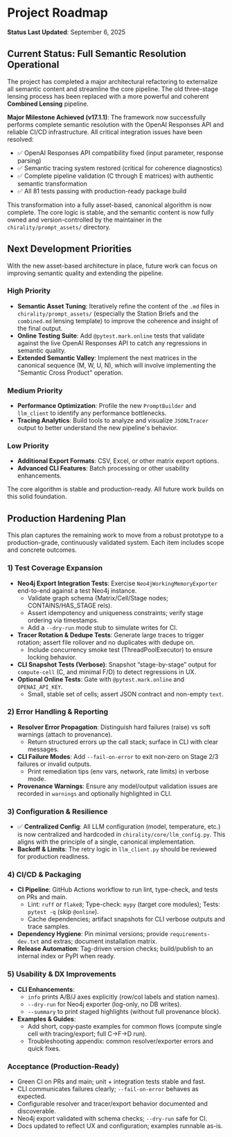 # Project Roadmap

**Status Last Updated**: September 6, 2025

## Current Status: Full Semantic Resolution Operational

The project has completed a major architectural refactoring to externalize all semantic content and streamline the core pipeline. The old three-stage lensing process has been replaced with a more powerful and coherent **Combined Lensing** pipeline.

**Major Milestone Achieved (v17.1.1)**: The framework now successfully performs complete semantic resolution with the OpenAI Responses API and reliable CI/CD infrastructure. All critical integration issues have been resolved:
- ✅ OpenAI Responses API compatibility fixed (input parameter, response parsing)
- ✅ Semantic tracing system restored (critical for coherence diagnostics)
- ✅ Complete pipeline validation (C through E matrices) with authentic semantic transformation
- ✅ All 81 tests passing with production-ready package build

This transformation into a fully asset-based, canonical algorithm is now complete. The core logic is stable, and the semantic content is now fully owned and version-controlled by the maintainer in the `chirality/prompt_assets/` directory.



## Next Development Priorities

With the new asset-based architecture in place, future work can focus on improving semantic quality and extending the pipeline.

### High Priority
*   **Semantic Asset Tuning**: Iteratively refine the content of the `.md` files in `chirality/prompt_assets/` (especially the Station Briefs and the `combined.md` lensing template) to improve the coherence and insight of the final output.
*   **Online Testing Suite**: Add `@pytest.mark.online` tests that validate against the live OpenAI Responses API to catch any regressions in semantic quality.
*   **Extended Semantic Valley**: Implement the next matrices in the canonical sequence (M, W, U, N), which will involve implementing the "Semantic Cross Product" operation.

### Medium Priority  
*   **Performance Optimization**: Profile the new `PromptBuilder` and `llm_client` to identify any performance bottlenecks.
*   **Tracing Analytics**: Build tools to analyze and visualize `JSONLTracer` output to better understand the new pipeline's behavior.

### Low Priority
*   **Additional Export Formats**: CSV, Excel, or other matrix export options.
*   **Advanced CLI Features**: Batch processing or other usability enhancements.

The core algorithm is stable and production-ready. All future work builds on this solid foundation.

## Production Hardening Plan

This plan captures the remaining work to move from a robust prototype to a production-grade, continuously validated system. Each item includes scope and concrete outcomes.

### 1) Test Coverage Expansion
- **Neo4j Export Integration Tests**: Exercise `Neo4jWorkingMemoryExporter` end-to-end against a test Neo4j instance.
  - Validate graph schema (Matrix/Cell/Stage nodes; CONTAINS/HAS_STAGE rels).
  - Assert idempotency and uniqueness constraints; verify stage ordering via timestamps.
  - Add a `--dry-run` mode stub to simulate writes for CI.
- **Tracer Rotation & Dedupe Tests**: Generate large traces to trigger rotation; assert file rollover and no duplicates with dedupe on.
  - Include concurrency smoke test (ThreadPoolExecutor) to ensure locking behavior.
- **CLI Snapshot Tests (Verbose)**: Snapshot “stage-by-stage” output for `compute-cell` (C, and minimal F/D) to detect regressions in UX.
- **Optional Online Tests**: Gate with `@pytest.mark.online` and `OPENAI_API_KEY`.
  - Small, stable set of cells; assert JSON contract and non-empty `text`.

### 2) Error Handling & Reporting
- **Resolver Error Propagation**: Distinguish hard failures (raise) vs soft warnings (attach to provenance).
  - Return structured errors up the call stack; surface in CLI with clear messages.
- **CLI Failure Modes**: Add `--fail-on-error` to exit non‑zero on Stage 2/3 failures or invalid outputs.
  - Print remediation tips (env vars, network, rate limits) in verbose mode.
- **Provenance Warnings**: Ensure any model/output validation issues are recorded in `warnings` and optionally highlighted in CLI.

### 3) Configuration & Resilience
- ✅ **Centralized Config**: All LLM configuration (model, temperature, etc.) is now centralized and hardcoded in `chirality/core/llm_config.py`. This aligns with the principle of a single, canonical implementation.
- **Backoff & Limits**: The retry logic in `llm_client.py` should be reviewed for production readiness.

### 4) CI/CD & Packaging
- **CI Pipeline**: GitHub Actions workflow to run lint, type-check, and tests on PRs and main.
  - Lint: `ruff` or `flake8`; Type-check: `mypy` (target core modules); Tests: `pytest -q` (skip `@online`).
  - Cache dependencies; artifact snapshots for CLI verbose outputs and trace samples.
- **Dependency Hygiene**: Pin minimal versions; provide `requirements-dev.txt` and extras; document installation matrix.
- **Release Automation**: Tag-driven version checks; build/publish to an internal index or PyPI when ready.

### 5) Usability & DX Improvements
- **CLI Enhancements**:
  - `info` prints A/B/J axes explicitly (row/col labels and station names).
  - `--dry-run` for Neo4j exporter (log-only, no DB writes).
  - `--summary` to print staged highlights (without full provenance block).
- **Examples & Guides**:
  - Add short, copy‑paste examples for common flows (compute single cell with tracing/export; full C→F→D run).
  - Troubleshooting appendix: common resolver/exporter errors and quick fixes.

### Acceptance (Production-Ready)
- Green CI on PRs and main; unit + integration tests stable and fast.
- CLI communicates failures clearly; `--fail-on-error` behaves as expected.
- Configurable resolver and tracer/export behavior documented and discoverable.
- Neo4j export validated with schema checks; `--dry-run` safe for CI.
- Docs updated to reflect UX and configuration; examples runnable as-is.
